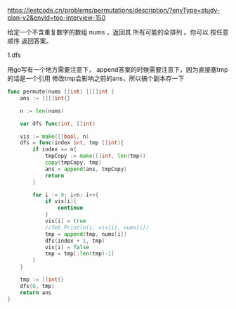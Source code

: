 https://leetcode.cn/problems/permutations/description/?envType=study-plan-v2&envId=top-interview-150

给定一个不含重复数字的数组 nums ，返回其 所有可能的全排列 。你可以 按任意顺序 返回答案。


1.dfs

用go写有一个地方需要注意下， append答案的时候需要注意下，因为直接塞tmp的话是一个引用
修改tmp会影响之前的ans，所以搞个副本存一下

```go
func permute(nums []int) [][]int {
    ans := [][]int{}

    n := len(nums)

    var dfs func(int, []int)

    vis := make([]bool, n)
    dfs = func(index int, tmp []int){
        if index == n{
            tmpCopy := make([]int, len(tmp))
            copy(tmpCopy, tmp)
            ans = append(ans, tmpCopy)
            return 
        }

        for i := 0; i<n; i++{
            if vis[i]{
                continue
            }
            vis[i] = true
            //fmt.Println(i, vis[i], nums[i])
            tmp = append(tmp, nums[i])
            dfs(index + 1, tmp)
            vis[i] = false
            tmp = tmp[:len(tmp)-1]
        }
    }

    tmp := []int{}
    dfs(0, tmp)
    return ans
}
```
